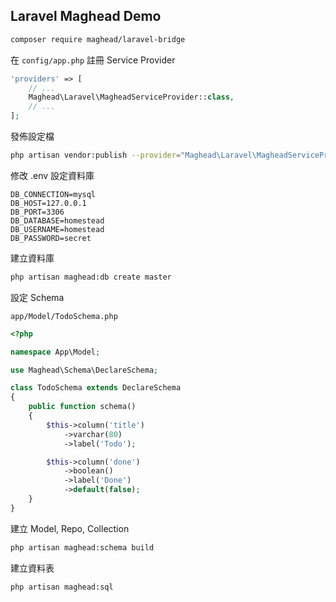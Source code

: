 ## Laravel Maghead Demo

```bash
composer require maghead/laravel-bridge
```

在 `config/app.php` 註冊 Service Provider

```php
'providers' => [
    // ...
    Maghead\Laravel\MagheadServiceProvider::class,
    // ...
];
```

發佈設定檔

```bash
php artisan vendor:publish --provider="Maghead\Laravel\MagheadServiceProvider"
```



修改 .env 設定資料庫

```
DB_CONNECTION=mysql
DB_HOST=127.0.0.1
DB_PORT=3306
DB_DATABASE=homestead
DB_USERNAME=homestead
DB_PASSWORD=secret
```

建立資料庫

```bash
php artisan maghead:db create master
```



設定 Schema

`app/Model/TodoSchema.php`

```php
<?php

namespace App\Model;

use Maghead\Schema\DeclareSchema;

class TodoSchema extends DeclareSchema
{
    public function schema()
    {
        $this->column('title')
            ->varchar(80)
            ->label('Todo');

        $this->column('done')
            ->boolean()
            ->label('Done')
            ->default(false);
    }
}
```

建立 Model, Repo, Collection

```bash
php artisan maghead:schema build
```

建立資料表

```bash
php artisan maghead:sql
```
